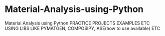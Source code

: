# Material-Analysis-using-Python
Material Analysis using Python PRACTICE PROJECTS EXAMPLES ETC
USING LIBS LIKE PYMATGEN, COMPOSIPY, ASE(how to use available) ETC

